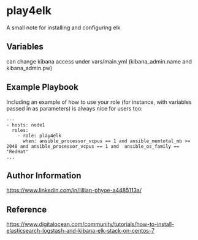 play4elk
=========

A small note for installing and configuring elk

Variables
---------

can change kibana access under vars/main.yml (kibana_admin.name and kibana_admin.pw)

Example Playbook
----------------

Including an example of how to use your role (for instance, with variables passed in as parameters) is always nice for users too:

    ---
    - hosts: node1
      roles:
        - role: play4elk
          when: ansible_processor_vcpus == 1 and ansible_memtotal_mb >= 2048 and ansible_processor_vcpus == 1 and  ansible_os_family == 'RedHat'
    ...
    
Author Information
------------------

https://www.linkedin.com/in/lillian-phyoe-a4485113a/


Reference
---------
https://www.digitalocean.com/community/tutorials/how-to-install-elasticsearch-logstash-and-kibana-elk-stack-on-centos-7
